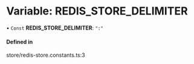 # Variable: REDIS_STORE_DELIMITER

• `Const` **REDIS_STORE_DELIMITER**: `":"`

#### Defined in

store/redis-store.constants.ts:3
